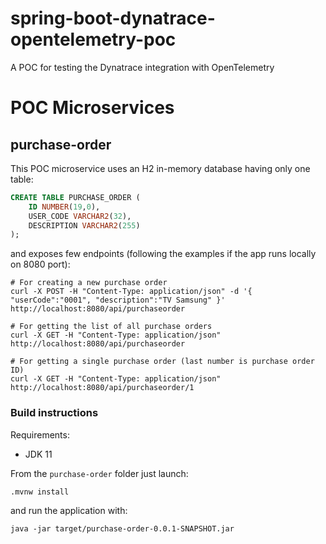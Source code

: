 # spring-boot-dynatrace-opentelemetry-poc
A POC for testing the Dynatrace integration with OpenTelemetry

# POC Microservices

## purchase-order

This POC microservice uses an H2 in-memory database having only one table:

```sql
CREATE TABLE PURCHASE_ORDER (
	ID NUMBER(19,0), 
	USER_CODE VARCHAR2(32),
	DESCRIPTION VARCHAR2(255)
);
```

and exposes few endpoints (following the examples if the app runs locally on 8080 port):

```shell
# For creating a new purchase order
curl -X POST -H "Content-Type: application/json" -d '{ "userCode":"0001", "description":"TV Samsung" }' http://localhost:8080/api/purchaseorder

# For getting the list of all purchase orders
curl -X GET -H "Content-Type: application/json"  http://localhost:8080/api/purchaseorder

# For getting a single purchase order (last number is purchase order ID)
curl -X GET -H "Content-Type: application/json"  http://localhost:8080/api/purchaseorder/1
```

### Build instructions

Requirements:

* JDK 11

From the `purchase-order` folder just launch:

```shell
.mvnw install
```

and run the application with:

```shell
java -jar target/purchase-order-0.0.1-SNAPSHOT.jar